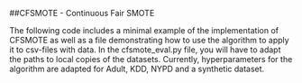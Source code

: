 ##CFSMOTE - Continuous Fair SMOTE

The following code includes a minimal example of the implementation of CFSMOTE as well as a file demonstrating how to use the algorithm to apply it to csv-files with data. In the cfsmote_eval.py file, you will have to adapt the paths to local copies of the datasets. Currently, hyperparameters for the algorithm are adapted for Adult, KDD, NYPD and a synthetic dataset.
